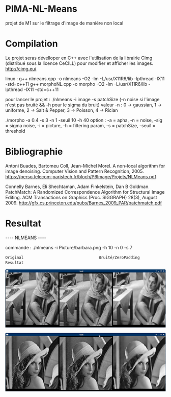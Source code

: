 # PIMA-NL-Means
projet de M1 sur le filtrage d'image de manière non local

# Compilation

Le projet seras dévelloper en C++ avec l'utilisation de la librairie CImg (distribué sous la licence CeCILL) pour modifier et afficher les images.
http://cimg.eu/

linux : g++ nlmeans.cpp -o nlmeans -O2 -lm -L/usr/X11R6/lib -lpthread -lX11 -std=c++11
        g++ morphoNL.cpp -o morpho -O2 -lm -L/usr/X11R6/lib -lpthread -lX11 -std=c++11

pour lancer le projet : ./nlmeans -i image -s patchSize (-n noise si l'image n'est pas bruité && -h pour le sigma du bruit)
valeur -n : 0 -> gaussian, 1 -> uniforme, 2 -> Salt & Pepper, 3 -> Poisson, 4 -> Rician

./morpho -a 0.4 -s 3 -n 1 -seuil 10 -h 40
option : -a = apha, -n = noise, -sig = sigma noise, -i = picture, -h = filtering param, -s = patchSize, -seuil = threshold

# Bibliographie

Antoni Buades, Bartomeu Coll, Jean-Michel Morel. A non-local algorithm for image denoising. Computer Vision and Pattern Recognition, 2005.
https://perso.telecom-paristech.fr/bloch/P6Image/Projets/NLMeans.pdf

Connelly Barnes, Eli Shechtaman, Adam Finkelstein, Dan B Goldman. PatchMatch: A Randomized Correspondence Algorithm for Structural Image Editing. ACM Transactions on Graphics (Proc. SIGGRAPH) 28(3), August 2009.
http://gfx.cs.princeton.edu/pubs/Barnes_2009_PAR/patchmatch.pdf

# Resultat

---- NLMEANS ----

commande : ./nlmeans -i Picture/barbara.png -h 10 -n 0 -s 7

    Original                                 Bruité/ZeroPadding                               Resultat
![ScreenShot](/Resultat/Resultat_NL_MEANS.png)

![ScreenShot](/Resultat/Resultat_NL_MEANS_2.png)
